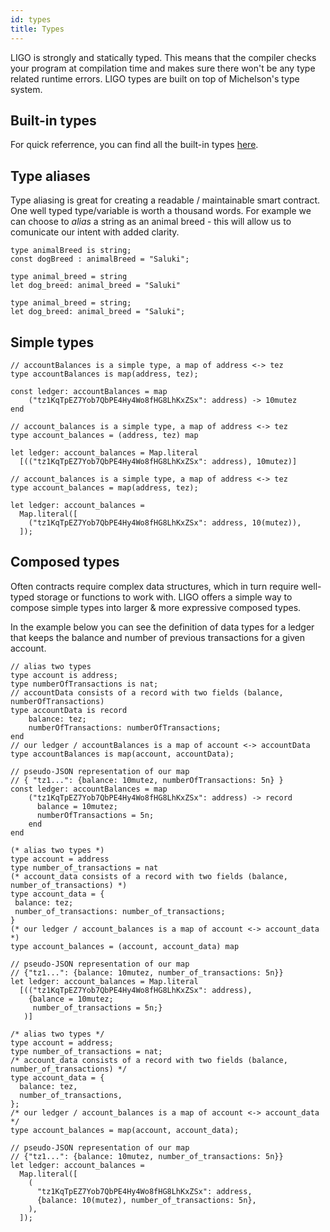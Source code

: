 ```yaml
---
id: types
title: Types
---
```


LIGO is strongly and statically typed. This means that the compiler checks your program at compilation time and makes sure there won't be any type related runtime errors. LIGO types are built on top of Michelson's type system.

## Built-in types

For quick referrence, you can find all the built-in types [here](https://gitlab.com/ligolang/ligo/blob/dev/src/passes/operators/operators.ml#L35).

## Type aliases

Type aliasing is great for creating a readable / maintainable smart contract. One well typed type/variable is worth a thousand words. For example we can choose to *alias* a string as an animal breed - this will allow us to comunicate our intent with added clarity.

<!--DOCUSAURUS_CODE_TABS-->
<!--Pascaligo-->
```pascaligo
type animalBreed is string;
const dogBreed : animalBreed = "Saluki";
```

<!--Cameligo-->

```cameligo
type animal_breed = string
let dog_breed: animal_breed = "Saluki"
```

<!--Reasonligo-->

```reasonligo
type animal_breed = string;
let dog_breed: animal_breed = "Saluki";
```

<!--END_DOCUSAURUS_CODE_TABS-->

## Simple types
<!--DOCUSAURUS_CODE_TABS-->
<!--Pascaligo-->
```pascaligo
// accountBalances is a simple type, a map of address <-> tez
type accountBalances is map(address, tez);

const ledger: accountBalances = map
    ("tz1KqTpEZ7Yob7QbPE4Hy4Wo8fHG8LhKxZSx": address) -> 10mutez
end
```

<!--Cameligo-->
```cameligo
// account_balances is a simple type, a map of address <-> tez
type account_balances = (address, tez) map

let ledger: account_balances = Map.literal
  [(("tz1KqTpEZ7Yob7QbPE4Hy4Wo8fHG8LhKxZSx": address), 10mutez)]
```

<!--Reasonligo-->
```reasonligo
// account_balances is a simple type, a map of address <-> tez
type account_balances = map(address, tez);

let ledger: account_balances =
  Map.literal([
    ("tz1KqTpEZ7Yob7QbPE4Hy4Wo8fHG8LhKxZSx": address, 10(mutez)),
  ]);
```

<!--END_DOCUSAURUS_CODE_TABS-->

## Composed types

Often contracts require complex data structures, which in turn require well-typed storage or functions to work with. LIGO offers a simple way to compose simple types into larger & more expressive composed types.

In the example below you can see the definition of data types for a ledger that keeps the balance and number of previous transactions for a given account.

<!--DOCUSAURUS_CODE_TABS-->
<!--Pascaligo-->
```pascaligo
// alias two types
type account is address;
type numberOfTransactions is nat;
// accountData consists of a record with two fields (balance, numberOfTransactions)
type accountData is record
    balance: tez;
    numberOfTransactions: numberOfTransactions;
end
// our ledger / accountBalances is a map of account <-> accountData
type accountBalances is map(account, accountData);

// pseudo-JSON representation of our map
// { "tz1...": {balance: 10mutez, numberOfTransactions: 5n} }
const ledger: accountBalances = map
    ("tz1KqTpEZ7Yob7QbPE4Hy4Wo8fHG8LhKxZSx": address) -> record
      balance = 10mutez;
      numberOfTransactions = 5n;
    end
end
```

<!--Cameligo-->
```cameligo
(* alias two types *)
type account = address
type number_of_transactions = nat
(* account_data consists of a record with two fields (balance, number_of_transactions) *)
type account_data = {
 balance: tez;
 number_of_transactions: number_of_transactions;
}
(* our ledger / account_balances is a map of account <-> account_data *)
type account_balances = (account, account_data) map

// pseudo-JSON representation of our map
// {"tz1...": {balance: 10mutez, number_of_transactions: 5n}}
let ledger: account_balances = Map.literal
  [(("tz1KqTpEZ7Yob7QbPE4Hy4Wo8fHG8LhKxZSx": address),
    {balance = 10mutez;
     number_of_transactions = 5n;}
   )]
```

<!--Reasonligo-->
```reasonligo
/* alias two types */
type account = address;
type number_of_transactions = nat;
/* account_data consists of a record with two fields (balance, number_of_transactions) */
type account_data = {
  balance: tez,
  number_of_transactions,
};
/* our ledger / account_balances is a map of account <-> account_data */
type account_balances = map(account, account_data);

// pseudo-JSON representation of our map
// {"tz1...": {balance: 10mutez, number_of_transactions: 5n}}
let ledger: account_balances =
  Map.literal([
    (
      "tz1KqTpEZ7Yob7QbPE4Hy4Wo8fHG8LhKxZSx": address,
      {balance: 10(mutez), number_of_transactions: 5n},
    ),
  ]);

```

<!--END_DOCUSAURUS_CODE_TABS-->
